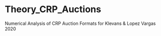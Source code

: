 # Theory_CRP_Auctions
Numerical Analysis of CRP Auction Formats for Klevans &amp; Lopez Vargas 2020
